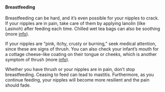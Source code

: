 #### Breastfeeding

Breastfeeding can be hard, and it’s even possible for your nipples to crack. If your nipples are in pain, take care of them by applying lanolin (like Lasinoh) after feeding each time. Chilled wet tea bags can also be soothing ​(more [info](https://www.whattoexpect.com/first-year/month-by-month/))​. 

If your nipples are “pink, itchy, crusty or burning,” seek medical attention, since these are signs of thrush. You can also check your infant’s mouth for a cottage cheese-like coating on their tongue or cheeks, which is another symptom of thrush ​​(more [info](https://www.whattoexpect.com/first-year/month-by-month/))​. 

Whether you have thrush or your nipples are in pain, don’t stop breastfeeding. Ceasing to feed can lead to mastitis. Furthermore, as you continue feeding, your nipples will become more resilient and the pain should fade.
